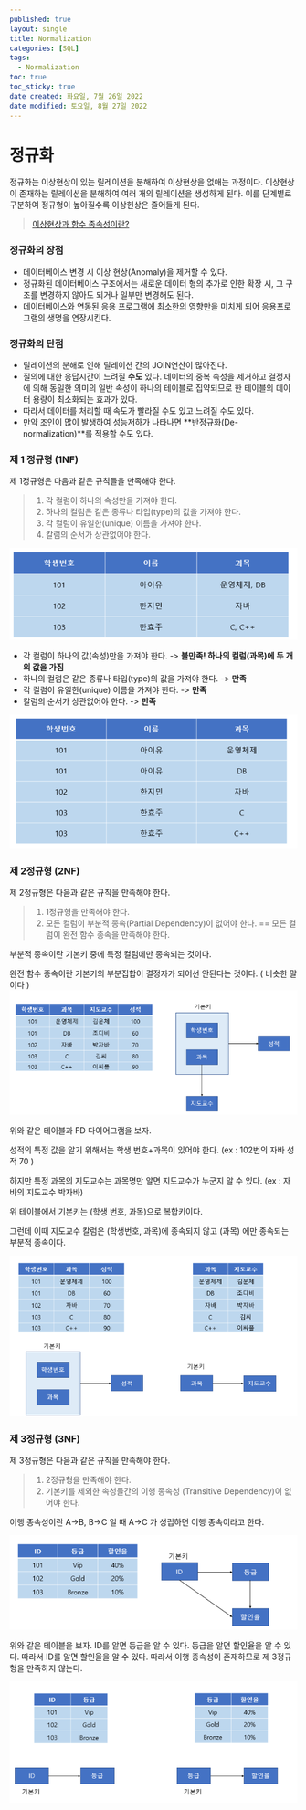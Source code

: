 ```yaml
---
published: true
layout: single
title: Normalization
categories: [SQL]
tags:
  - Normalization
toc: true
toc_sticky: true
date created: 화요일, 7월 26일 2022
date modified: 토요일, 8월 27일 2022
---
```


# 정규화
정규화는 이상현상이 있는 릴레이션을 분해하여 이상현상을 없애는 과정이다. 이상현상이 존재하는 릴레이션을 분해하여 여러 개의 릴레이션을 생성하게 된다. 이를 단계별로 구분하여 정규형이 높아질수록 이상현상은 줄어들게 된다.

> [이상현상과 함수 종속성이란?](https://code-lab1.tistory.com/47)

### **정규화의 장점**
- 데이터베이스 변경 시 이상 현상(Anomaly)을 제거할 수 있다.
- 정규화된 데이터베이스 구조에서는 새로운 데이터 형의 추가로 인한 확장 시, 그 구조를 변경하지 않아도 되거나 일부만 변경해도 된다.
- 데이터베이스와 연동된 응용 프로그램에 최소한의 영향만을 미치게 되어 응용프로그램의 생명을 연장시킨다.

### **정규화의 단점**
- 릴레이션의 분해로 인해 릴레이션 간의 JOIN연산이 많아진다.
- 질의에 대한 응답시간이 느려질 **수도** 있다. 데이터의 중복 속성을 제거하고 결정자에 의해 동일한 의미의 일반 속성이 하나의 테이블로 집약되므로 한 테이블의 데이터 용량이 최소화되는 효과가 있다. 
- 따라서 데이터를 처리할 때 속도가 빨라질 수도 있고 느려질 수도 있다.
- 만약 조인이 많이 발생하여 성능저하가 나타나면 **반정규화(De-normalization)**를 적용할 수도 있다.

### 제 1 정규형 (1NF)
제 1정규형은 다음과 같은 규칙들을 만족해야 한다.

> 1. 각 컬럼이 하나의 속성만을 가져야 한다.  
> 2. 하나의 컬럼은 같은 종류나 타입(type)의 값을 가져야 한다.  
> 3. 각 컬럼이 유일한(unique) 이름을 가져야 한다.  
> 4. 칼럼의 순서가 상관없어야 한다.

![](https://raw.githubusercontent.com/Cloudblack/Forpicture/image//img/20220726160158.png)

- 각 컬럼이 하나의 값(속성)만을 가져야 한다. -> **불만족! 하나의 컬럼(과목)에 두 개의 값을 가짐**
- 하나의 컬럼은 같은 종류나 타입(type)의 값을 가져야 한다. -> **만족**
- 각 컬럼이 유일한(unique) 이름을 가져야 한다. -> **만족**
- 칼럼의 순서가 상관없어야 한다. -> **만족**

![](https://raw.githubusercontent.com/Cloudblack/Forpicture/image//img/20220726160214.png)

### 제 2정규형 (2NF)
제 2정규형은 다음과 같은 규칙을 만족해야 한다.

> 1. 1정규형을 만족해야 한다.  
> 2. 모든 컬럼이 부분적 종속(Partial Dependency)이 없어야 한다. == 모든 컬럼이 완전 함수 종속을 만족해야 한다.

부분적 종속이란 기본키 중에 특정 컬럼에만 종속되는 것이다. 

완전 함수 종속이란 기본키의 부분집합이 결정자가 되어선 안된다는 것이다. ( 비슷한 말이다 )  
![](https://raw.githubusercontent.com/Cloudblack/Forpicture/image//img/20220726160320.png)

위와 같은 테이블과 FD 다이어그램을 보자.

성적의 특정 값을 알기 위해서는 학생 번호+과목이 있어야 한다. (ex : 102번의 자바 성적 70 )

하지만 특정 과목의 지도교수는 과목명만 알면 지도교수가 누군지 알 수 있다. (ex : 자바의 지도교수 박자바)

위 테이블에서 기본키는 (학생 번호, 과목)으로 복합키이다. 

그런데 이때 지도교수 칼럼은 (학생번호, 과목)에 종속되지 않고 (과목) 에만 종속되는 부분적 종속이다. 

![](https://raw.githubusercontent.com/Cloudblack/Forpicture/image//img/20220726160423.png)

### 제 3정규형 (3NF)
제 3정규형은 다음과 같은 규칙을 만족해야 한다.

> 1. 2정규형을 만족해야 한다.  
> 2. 기본키를 제외한 속성들간의 이행 종속성 (Transitive Dependency)이 없어야 한다.

이행 종속성이란 A->B, B->C 일 때 A->C 가 성립하면 이행 종속이라고 한다. 

![](https://raw.githubusercontent.com/Cloudblack/Forpicture/image//img/20220726160500.png)

위와 같은 테이블을 보자. ID를 알면 등급을 알 수 있다. 등급을 알면 할인율을 알 수 있다. 따라서 ID를 알면 할인율을 알 수 있다. 따라서 이행 종속성이 존재하므로 제 3정규형을 만족하지 않는다.

![](https://raw.githubusercontent.com/Cloudblack/Forpicture/image//img/20220726160528.png)
